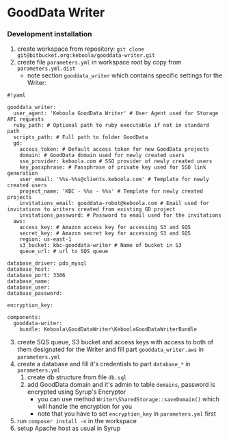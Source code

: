 # GoodData Writer #

### Development installation ###

1. create workspace from repository: `git clone git@bitbucket.org:keboola/gooddata-writer.git`
2. create file `parameters.yml` in workspace root by copy from `parameters.yml.dist`
    - note section `gooddata_writer` which contains specific settings for the Writer:
```
#!yaml

gooddata_writer:
  user_agent: 'Keboola GoodData Writer' # User Agent used for Storage API requests
  ruby_path: # Optional path to ruby executable if not in standard path
  scripts_path: # Full path to folder GoodData
  gd:
    access_token: # Default access token for new GoodData projects
    domain: # GoodData domain used for newly created users
    sso_provider: keboola.com # SSO provider of newly created users
    key_passphrase: # Passphrase of private key used for SSO link generation
    user_email: '%%s-%%s@clients.keboola.com' # Template for newly created users
    project_name: 'KBC - %%s - %%s' # Template for newly created projects
    invitations_email: gooddata-robot@keboola.com # Email used for invitations to writers created from existing GD project
    invitations_password: # Password to email used for the invitations
  aws:
    access_key: # Amazon access key for accessing S3 and SQS
    secret_key: # Amazon secret key for accessing S3 and SQS
    region: us-east-1
    s3_bucket: kbc-gooddata-writer # Name of bucket in S3
    queue_url: # url to SQS queue

database_driver: pdo_mysql
database_host:
database_port: 3306
database_name:
database_user:
database_password:

encryption_key:

components:
  gooddata-writer:
    bundle: Keboola\GoodDataWriter\KeboolaGoodDataWriterBundle
```
3. create SQS queue, S3 bucket and access keys with access to both of them designated for the Writer and fill part `gooddata_writer.aws` in `parameters.yml`
4. create a database and fill it's credentials to part `database_*` in `parameters.yml`
    1. create db structure from file `db.sql`
    2. add GoodData domain and it's admin to table `domains`, password is encrypted using Syrup's Encryptor
        - you can use method `Writer\SharedStorage::saveDomain()` which will handle the encryption for you
        - note that you have to set `encryption_key` in `parameters.yml` first
5. run `composer install -n` in the workspace
6. setup Apache host as usual in Syrup